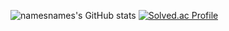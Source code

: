 ![namesnames's GitHub stats](https://github-readme-stats.vercel.app/api?namesnames=anuraghazra&show_icons=true&theme=transparent)
[![Solved.ac Profile](http://mazassumnida.wtf/api/v2/generate_badge?boj=97gkswn)](https://solved.ac/97gkswn/)
